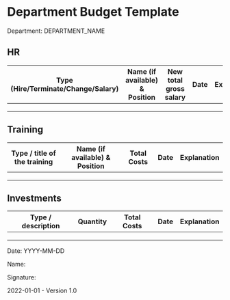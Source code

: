 # Department Budget Template

Department: DEPARTMENT_NAME

## HR

| Type (Hire/Terminate/Change/Salary) | Name (if available) & Position | New total gross salary | Date | Explanation |
| ----------------------------------- | ------------------------------ | ---------------------- | ---- | ----------- |
|                                     |                                |                        |      |             |
|                                     |                                |                        |      |             |
|                                     |                                |                        |      |             |

## Training

| Type / title of the training | Name (if available) & Position | Total Costs | Date | Explanation |
| ---------------------------- | ------------------------------ | ----------- | ---- | ----------- |
|                              |                                |             |      |             |
|                              |                                |             |      |             |
|                              |                                |             |      |             |

## Investments

| Type / description | Quantity | Total Costs | Date | Explanation |
| ------------------ | -------- | ----------- | ---- | ----------- |
|                    |          |             |      |             |
|                    |          |             |      |             |
|                    |          |             |      |             |

Date: YYYY-MM-DD

Name:

Signature:

2022-01-01 - Version 1.0